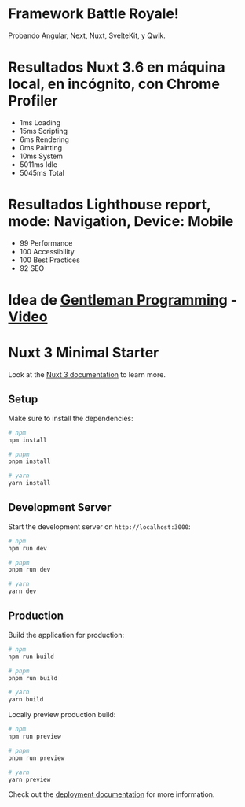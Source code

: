 # Framework Battle Royale!

Probando Angular, Next, Nuxt, SvelteKit, y Qwik.

# Resultados Nuxt 3.6 en máquina local, en incógnito, con Chrome Profiler

- 1ms Loading
- 15ms Scripting
- 6ms Rendering
- 0ms Painting
- 10ms System
- 5011ms Idle
- 5045ms Total

# Resultados Lighthouse report, mode: Navigation, Device: Mobile

- 99 Performance
- 100 Accessibility
- 100 Best Practices
- 92 SEO

# Idea de [Gentleman Programming](https://github.com/Gentleman-Programming) - [Video](https://www.youtube.com/watch?v=Fuepq6BgUzs)

# Nuxt 3 Minimal Starter

Look at the [Nuxt 3 documentation](https://nuxt.com/docs/getting-started/introduction) to learn more.

## Setup

Make sure to install the dependencies:

```bash
# npm
npm install

# pnpm
pnpm install

# yarn
yarn install
```

## Development Server

Start the development server on `http://localhost:3000`:

```bash
# npm
npm run dev

# pnpm
pnpm run dev

# yarn
yarn dev
```

## Production

Build the application for production:

```bash
# npm
npm run build

# pnpm
pnpm run build

# yarn
yarn build
```

Locally preview production build:

```bash
# npm
npm run preview

# pnpm
pnpm run preview

# yarn
yarn preview
```

Check out the [deployment documentation](https://nuxt.com/docs/getting-started/deployment) for more information.
